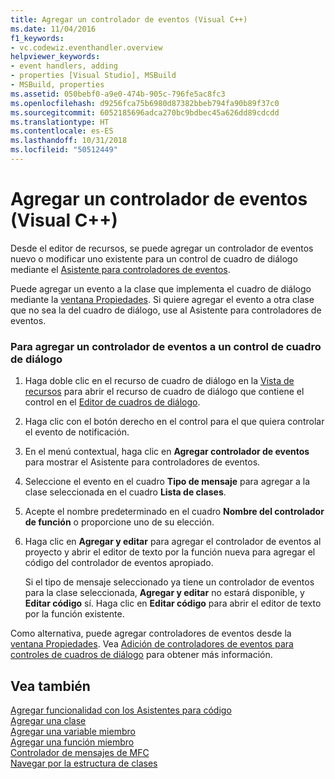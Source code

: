 ```yaml
---
title: Agregar un controlador de eventos (Visual C++)
ms.date: 11/04/2016
f1_keywords:
- vc.codewiz.eventhandler.overview
helpviewer_keywords:
- event handlers, adding
- properties [Visual Studio], MSBuild
- MSBuild, properties
ms.assetid: 050bebf0-a9e0-474b-905c-796fe5ac8fc3
ms.openlocfilehash: d9256fca75b6980d87382bbeb794fa90b89f37c0
ms.sourcegitcommit: 6052185696adca270bc9bdbec45a626dd89cdcdd
ms.translationtype: HT
ms.contentlocale: es-ES
ms.lasthandoff: 10/31/2018
ms.locfileid: "50512449"
---
```

# <a name="adding-an-event-handler-visual-c"></a>Agregar un controlador de eventos (Visual C++)

Desde el editor de recursos, se puede agregar un controlador de eventos nuevo o modificar uno existente para un control de cuadro de diálogo mediante el [Asistente para controladores de eventos](../ide/event-handler-wizard.md).

Puede agregar un evento a la clase que implementa el cuadro de diálogo mediante la [ventana Propiedades](/visualstudio/ide/reference/properties-window). Si quiere agregar el evento a otra clase que no sea la del cuadro de diálogo, use al Asistente para controladores de eventos.

### <a name="to-add-an-event-handler-to-a-dialog-box-control"></a>Para agregar un controlador de eventos a un control de cuadro de diálogo

1. Haga doble clic en el recurso de cuadro de diálogo en la [Vista de recursos](../windows/resource-view-window.md) para abrir el recurso de cuadro de diálogo que contiene el control en el [Editor de cuadros de diálogo](../windows/dialog-editor.md).

1. Haga clic con el botón derecho en el control para el que quiera controlar el evento de notificación.

1. En el menú contextual, haga clic en **Agregar controlador de eventos** para mostrar el Asistente para controladores de eventos.

1. Seleccione el evento en el cuadro **Tipo de mensaje** para agregar a la clase seleccionada en el cuadro **Lista de clases**.

1. Acepte el nombre predeterminado en el cuadro **Nombre del controlador de función** o proporcione uno de su elección.

1. Haga clic en **Agregar y editar** para agregar el controlador de eventos al proyecto y abrir el editor de texto por la función nueva para agregar el código del controlador de eventos apropiado.

   Si el tipo de mensaje seleccionado ya tiene un controlador de eventos para la clase seleccionada, **Agregar y editar** no estará disponible, y **Editar código** sí. Haga clic en **Editar código** para abrir el editor de texto por la función existente.

Como alternativa, puede agregar controladores de eventos desde la [ventana Propiedades](/visualstudio/ide/reference/properties-window). Vea [Adición de controladores de eventos para controles de cuadros de diálogo](../windows/adding-event-handlers-for-dialog-box-controls.md) para obtener más información.

## <a name="see-also"></a>Vea también

[Agregar funcionalidad con los Asistentes para código](../ide/adding-functionality-with-code-wizards-cpp.md)<br>
[Agregar una clase](../ide/adding-a-class-visual-cpp.md)<br>
[Agregar una variable miembro](../ide/adding-a-member-variable-visual-cpp.md)<br>
[Agregar una función miembro](../ide/adding-a-member-function-visual-cpp.md)<br>
[Controlador de mensajes de MFC](../mfc/reference/adding-an-mfc-message-handler.md)<br>
[Navegar por la estructura de clases](../ide/navigating-the-class-structure-visual-cpp.md)